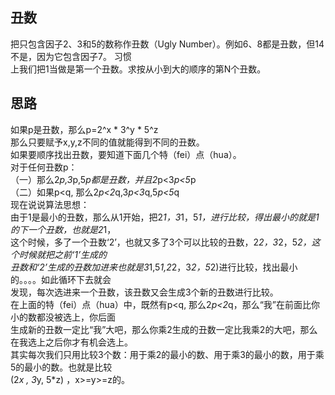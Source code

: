 ## 丑数
把只包含因子2、3和5的数称作丑数（Ugly Number）。例如6、8都是丑数，但14不是，因为它包含因子7。 习惯</br>
上我们把1当做是第一个丑数。求按从小到大的顺序的第N个丑数。
## 思路
如果p是丑数，那么p=2^x * 3^y * 5^z</br>
那么只要赋予x,y,z不同的值就能得到不同的丑数。</br>
如果要顺序找出丑数，要知道下面几个特（fei）点（hua）。</br>
对于任何丑数p：</br>
（一）那么2*p,3*p,5*p都是丑数，并且2*p<3*p<5*p</br>
（二）如果p<q, 那么2*p<2*q,3*p<3*q,5*p<5*q</br>
现在说说算法思想：</br>
由于1是最小的丑数，那么从1开始，把2*1，3*1，5*1，进行比较，得出最小的就是1的下一个丑数，也就是2*1，</br>
这个时候，多了一个丑数‘2’，也就又多了3个可以比较的丑数，2*2，3*2，5*2，这个时候就把之前‘1’生成的</br>
丑数和‘2’生成的丑数加进来也就是3*1,5*1,2*2，3*2，5*2)进行比较，找出最小的。。。。如此循环下去就会</br>
发现，每次选进来一个丑数，该丑数又会生成3个新的丑数进行比较。</br>
在上面的特（fei）点（hua）中，既然有p<q, 那么2*p<2*q，那么“我”在前面比你小的数都没被选上，你后面</br>
生成新的丑数一定比“我”大吧，那么你乘2生成的丑数一定比我乘2的大吧，那么在我选上之后你才有机会选上。</br>
其实每次我们只用比较3个数：用于乘2的最小的数、用于乘3的最小的数，用于乘5的最小的数。也就是比较</br>
(2*x , 3*y, 5*z) ，x>=y>=z的。